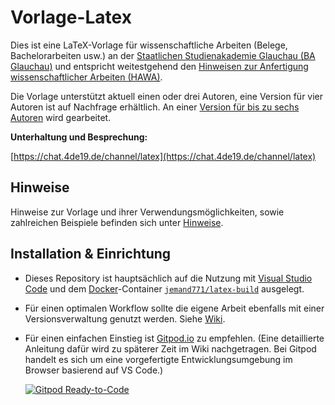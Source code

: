 # Vorlage-Latex
Dies ist eine LaTeX-Vorlage für wissenschaftliche Arbeiten (Belege, Bachelorarbeiten usw.) an der [Staatlichen Studienakademie Glauchau (BA Glauchau)](https://www.ba-glauchau.de/) und entspricht weitestgehend den [Hinweisen zur Anfertigung wissenschaftlicher Arbeiten (HAWA)](https://www.ba-glauchau.de/fileadmin/glauchau/waehrend-des-studium/dokumente/pruefungen/4BA-F.207_Hinweise_zur_Anfertigung_wissenschaftlicher_Arbeiten.pdf).

Die Vorlage unterstützt aktuell einen oder drei Autoren, eine Version für vier Autoren ist auf Nachfrage erhältlich. An einer [Version für bis zu sechs Autoren](https://github.com/DSczyrba/Vorlage-Latex/issues/50) wird gearbeitet.

**Unterhaltung und Besprechung:**

[https://chat.4de19.de/channel/latex](https://chat.4de19.de/channel/latex)

## Hinweise

Hinweise zur Vorlage und ihrer Verwendungsmöglichkeiten, sowie zahlreichen Beispiele befinden sich unter [Hinweise](HINWEISE.md).

## Installation & Einrichtung

- Dieses Repository ist hauptsächlich auf die Nutzung mit [Visual Studio Code](https://code.visualstudio.com/download) und dem [Docker](https://docs.docker.com/engine/install/)-Container [`jemand771/latex-build`](https://github.com/jemand771/latex-build/pkgs/container/latex-build) ausgelegt.

- Für einen optimalen Workflow sollte die eigene Arbeit ebenfalls mit einer Versionsverwaltung genutzt werden. Siehe [Wiki](https://github.com/DSczyrba/Vorlage-Latex/wiki/Installation-&-Einrichtung#versionsverwaltung).

- Für einen einfachen Einstieg ist [Gitpod.io](https://gitpod.io/#) zu empfehlen. (Eine detaillierte Anleitung dafür wird zu späterer Zeit im Wiki nachgetragen. Bei Gitpod handelt es sich um eine vorgefertigte Entwicklungsumgebung im Browser basierend auf VS Code.)

  [![Gitpod Ready-to-Code](https://img.shields.io/badge/Gitpod-Ready--to--Code-blue?logo=gitpod&style=flat-square)](https://gitpod.io/from-referrer/)

